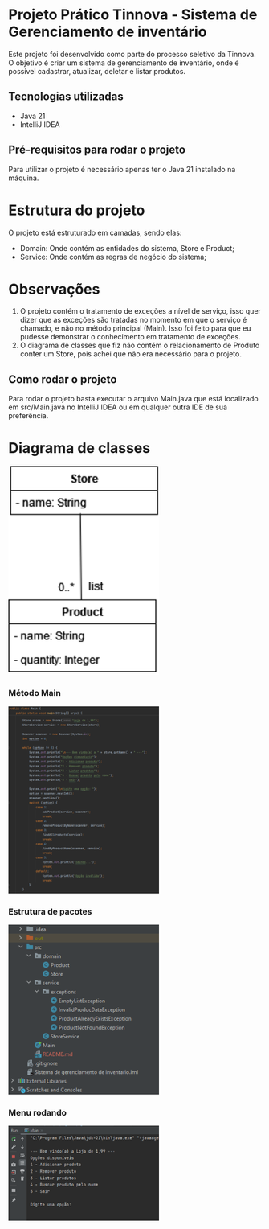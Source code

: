 # Projeto Prático Tinnova - Sistema de Gerenciamento de inventário

Este projeto foi desenvolvido como parte do processo seletivo da Tinnova. O objetivo é criar um sistema de gerenciamento de inventário, onde é possível cadastrar, atualizar, deletar e listar produtos.

## Tecnologias utilizadas

- Java 21
- IntelliJ IDEA

## Pré-requisitos para rodar o projeto

Para utilizar o projeto é necessário apenas ter o Java 21 instalado na máquina.

# Estrutura do projeto

 O projeto está estruturado em camadas, sendo elas: 
 - Domain: Onde contém as entidades do sistema, Store e Product;
 - Service: Onde contém as regras de negócio do sistema;

# Observações

1. O projeto contém o tratamento de exceções a nível de serviço, isso quer dizer que as exceções são tratadas no momento em que o serviço é chamado, e não no método principal (Main). Isso foi feito para que eu pudesse demonstrar o conhecimento em tratamento de exceções.
2. O diagrama de classes que fiz não contém o relacionamento de Produto conter um Store, pois achei que não era necessário para o projeto.

## Como rodar o projeto

Para rodar o projeto basta executar o arquivo Main.java que está localizado em src/Main.java no IntelliJ IDEA ou em qualquer outra IDE de sua preferência.

# Diagrama de classes
<img src="images/class-diagram.png" alt="Diagrama de Classes" width="300"/>

### Método Main
<img src="images/menu-principal-programa.png" alt="Print 1" width="300"/>
<br>

### Estrutura de pacotes
<img src="images/estrutura-pacotes.png" alt="Print 2" width="300"/> 
<br>

### Menu rodando
<img src="images/menu-rodando.png" alt="Print 3" width="300"/>